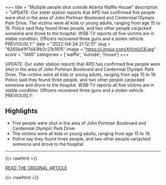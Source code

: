 +++
title = "Multiple people shot outside Atlanta Waffle House"
description = "UPDATE: Our sister station reports that APD has confirmed five people were shot in the area of John Portman Boulevard and Centennial Olympic Park Drive. The victims were all kids or young adults, ranging from age 15 to 19. Police said they found three people, and two other people carjacked someone and drove to the hospital. WSB-TV reports all five victims are in stable condition. Officers recovered three guns and a stolen vehicle. PREVIOUSLY:"
date = "2022-04-24 21:12:31"
slug = "6265bd1ff7d43fb2c21b1815"
image = "https://i.imgur.com/XtVmUC6.jpg"
score = "1465"
categories = ['waffle', 'outside', 'house']
+++

UPDATE: Our sister station reports that APD has confirmed five people were shot in the area of John Portman Boulevard and Centennial Olympic Park Drive. The victims were all kids or young adults, ranging from age 15 to 19. Police said they found three people, and two other people carjacked someone and drove to the hospital. WSB-TV reports all five victims are in stable condition. Officers recovered three guns and a stolen vehicle. PREVIOUSLY:

## Highlights

- Five people were shot in the area of John Portman Boulevard and Centennial Olympic Park Drive.
- The victims were all kids or young adults, ranging from age 15 to 19.
- Police say they found three people, and two other people carjacked someone and drove to the hospital.

---

{{< rawhtml >}}
  <p class="article-category">
    <a target="_blank" href="https://newschannel9.com/news/local/multiple-shot-outside-atlanta-waffle-house">READ THE ORIGINAL ARTICLE</a>
  </p>
{{< /rawhtml >}}
